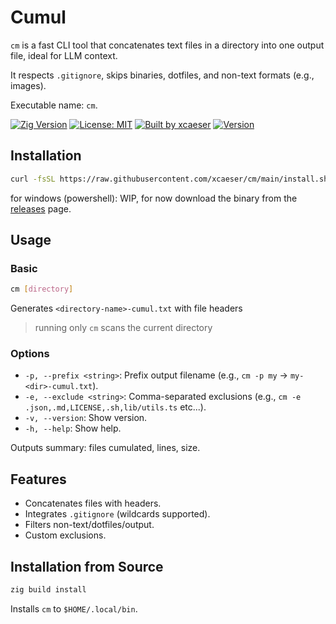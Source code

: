 # Cumul

`cm` is a fast CLI tool that concatenates text files in a directory into one output file, ideal for LLM context.

It respects `.gitignore`, skips binaries, dotfiles, and non-text formats (e.g., images).

Executable name: `cm`.

[![Zig Version](https://img.shields.io/badge/Zig_Version-0.16.0-orange.svg?logo=zig)](README.md)
[![License: MIT](https://img.shields.io/badge/License-MIT-lightgrey.svg?logo=cachet)](LICENSE)
[![Built by xcaeser](https://img.shields.io/badge/Built%20by-@xcaeser-blue)](https://github.com/xcaeser)
[![Version](https://img.shields.io/badge/cumul-v0.1.8-green)](https://github.com/xcaeser/cm/releases)

## Installation

```bash
curl -fsSL https://raw.githubusercontent.com/xcaeser/cm/main/install.sh | bash
```

for windows (powershell): WIP, for now download the binary from the [releases](https://github.com/xcaeser/cm/releases) page.

## Usage

### Basic

```bash
cm [directory]
```

Generates `<directory-name>-cumul.txt` with file headers

> running only `cm` scans the current directory

### Options

- `-p, --prefix <string>`: Prefix output filename (e.g., `cm -p my` → `my-<dir>-cumul.txt`).
- `-e, --exclude <string>`: Comma-separated exclusions (e.g., `cm -e .json,.md,LICENSE,.sh,lib/utils.ts` etc...).
- `-v, --version`: Show version.
- `-h, --help`: Show help.

Outputs summary: files cumulated, lines, size.

## Features

- Concatenates files with headers.
- Integrates `.gitignore` (wildcards supported).
- Filters non-text/dotfiles/output.
- Custom exclusions.

## Installation from Source

```bash
zig build install
```

Installs `cm` to `$HOME/.local/bin`.
